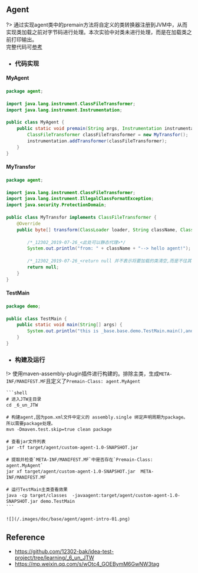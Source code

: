 ## Agent
?> 通过实现agent类中的premain方法将自定义的类转换器注册到JVM中，从而实现类加载之前对字节码进行处理。本次实验中对类未进行处理，而是在加载类之前打印输出。
<br>完整代码可[参考](https://github.com/12302-bak/idea-test-project/tree/learning/_6_un_JTW)

* ### 代码实现

<!-- tabs:start -->
#### **MyAgent**
```java
package agent;

import java.lang.instrument.ClassFileTransformer;
import java.lang.instrument.Instrumentation;

public class MyAgent {
    public static void premain(String args, Instrumentation instrumentation){
        ClassFileTransformer classFileTransformer = new MyTransfor();
        instrumentation.addTransformer(classFileTransformer);
    }
}
```
#### **MyTransfor**
```java
package agent;

import java.lang.instrument.ClassFileTransformer;
import java.lang.instrument.IllegalClassFormatException;
import java.security.ProtectionDomain;

public class MyTransfor implements ClassFileTransformer {
    @Override
    public byte[] transform(ClassLoader loader, String className, Class<?> classBeingRedefined, ProtectionDomain protectionDomain, byte[] classfileBuffer) throws IllegalClassFormatException {

        /*_12302_2019-07-26_<此处可以静态代理>*/
        System.out.println("from: " + className + "--> hello agent!");

        /*_12302_2019-07-26_<return null 并不表示将要加载的类清空,而是不往其中添加任何东西>*/
        return null;
    }
}
```
#### **TestMain**
```java
package demo;

public class TestMain {
    public static void main(String[] args) {
        System.out.println("this is _base.base.demo.TestMain.main(),and nothing else");
    }
}
```
<!-- tabs:end -->

* ### 构建及运行
!> 使用maven-assembly-plugin插件进行构建的。排除主类，生成`META-INF/MANIFEST.MF`且定义了`Premain-Class: agent.MyAgent`

    ```shell
    # 进入JTW主目录
    cd _6_un_JTW

    # 构建agent,因为pom.xml文件中定义的 assembly.single 绑定声明周期为package。所以需要package处理。
    mvn -Dmaven.test.skip=true clean package

    # 查看jar文件列表
    jar -tf target/agent/custom-agent-1.0-SNAPSHOT.jar

    # 提取并检查`META-INF/MANIFEST.MF`中是否存在`Premain-Class: agent.MyAgent` 
    jar xf target/agent/custom-agent-1.0-SNAPSHOT.jar  META-INF/MANIFEST.MF

    # 运行TestMain主类查看效果
    java -cp target/classes  -javaagent:target/agent/custom-agent-1.0-SNAPSHOT.jar demo.TestMain
    ```

    ![](/.images/doc/base/agent/agent-intro-01.png)


## Reference
* https://github.com/12302-bak/idea-test-project/tree/learning/_6_un_JTW
* https://mp.weixin.qq.com/s/wOtc4_GOEBymM6GwNW3tag